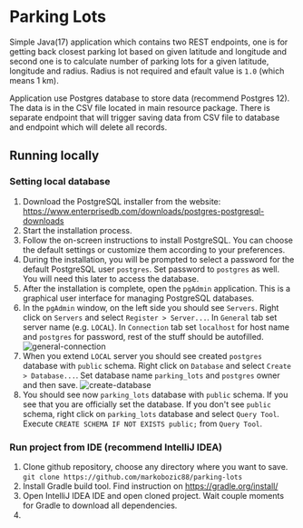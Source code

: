 # Parking Lots

Simple Java(17) application which contains two REST endpoints, one is for getting back closest parking lot 
based on given latitude and longitude and second one is to calculate number of parking lots
for a given latitude, longitude and radius. Radius is not required and efault value is `1.0` 
(which means 1 km).

Application use Postgres database to store data (recommend Postgres 12). The data is in the CSV 
file located in main resource package. There is separate endpoint that will trigger saving data 
from CSV file to database and endpoint which will delete all records.
 

## Running locally
### Setting local database

 1. Download the PostgreSQL installer from the website: 
 https://www.enterprisedb.com/downloads/postgres-postgresql-downloads
 2. Start the installation process.
 3. Follow the on-screen instructions to install PostgreSQL. You can choose the default settings 
 or customize them according to your preferences.
 4. During the installation, you will be prompted to select a password for the default PostgreSQL 
 user `postgres`. Set password to `postgres` as well. You will need this later to access 
 the database.
 5. After the installation is complete, open the `pgAdmin` application. This is a graphical 
 user interface for managing PostgreSQL databases.
 6. In the `pgAdmin` window, on the left side you should see `Servers`. Right click on `Servers`
 and select `Register > Server...`. In `General` tab set server name (e.g. `LOCAL`). In `Connection`
 tab set `localhost` for host name and `postgres` for password, rest of the stuff should be 
 autofilled.
 ![general-connection](https://user-images.githubusercontent.com/36564983/229992584-69bd9902-84cd-4e08-9d32-bd55095a77b6.png)
 7. When you extend `LOCAL` server you should see created `postgres` database with `public` schema.
 Right click on `Database` and select `Create > Database...`. Set database name `parking_lots` and 
 `postgres` owner and then save. 
 ![create-database](https://user-images.githubusercontent.com/36564983/229993845-0fea362e-6417-46b6-aeca-3d7939945134.png)
 8. You should see now `parking_lots` database with `public` schema. If you see that you are 
 officially set the database. If you don't see `public` schema, right click on `parking_lots`
 database and select `Query Tool`. Execute `CREATE SCHEMA IF NOT EXISTS public;` from `Query Tool`.
 
### Run project from IDE (recommend IntelliJ IDEA)

 1. Clone github repository, choose any directory where you want to save. <br/> 
 `git clone https://github.com/markobozic88/parking-lots`
 2. Install Gradle build tool. Find instruction on https://gradle.org/install/ 
 3. Open IntelliJ IDEA IDE and open cloned project. Wait couple moments for Gradle to download 
 all dependencies.
 4. 





